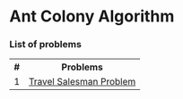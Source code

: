 # Ant Colony Algorithm

<h3>List of problems</h3>
<table>
  <tr>
    <th>#</th>
    <th>Problems</th>
  </tr>
  <tr>
    <td>1</td>
    <td><a href="https://github.com/miladghofrani/Evolutionary-Algorithms/tree/master/Ant%20Colony%20Algorithm/Travel%20Salesman%20Problem">Travel Salesman Problem</a></td>
  </tr>
</table>
